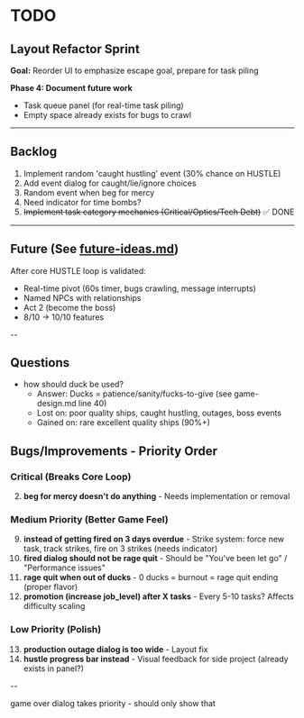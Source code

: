 # TODO

## Layout Refactor Sprint

**Goal:** Reorder UI to emphasize escape goal, prepare for task piling

**Phase 4: Document future work**
- Task queue panel (for real-time task piling)
- Empty space already exists for bugs to crawl

---

## Backlog

1. Implement random 'caught hustling' event (30% chance on HUSTLE)
2. Add event dialog for caught/lie/ignore choices
3. Random event when beg for mercy
4. Need indicator for time bombs?
5. ~~Implement task category mechanics (Critical/Optics/Tech Debt)~~ ✅ DONE

---

## Future (See [future-ideas.md](future-ideas.md))

After core HUSTLE loop is validated:
- Real-time pivot (60s timer, bugs crawling, message interrupts)
- Named NPCs with relationships
- Act 2 (become the boss)
- 8/10 → 10/10 features


--

## Questions
- how should duck be used?
  - Answer: Ducks = patience/sanity/fucks-to-give (see game-design.md line 40)
  - Lost on: poor quality ships, caught hustling, outages, boss events
  - Gained on: rare excellent quality ships (90%+)

## Bugs/Improvements - Priority Order

### Critical (Breaks Core Loop)
2. **beg for mercy doesn't do anything** - Needs implementation or removal

### Medium Priority (Better Game Feel)
9. **instead of getting fired on 3 days overdue** - Strike system: force new task, track strikes, fire on 3 strikes (needs indicator)
10. **fired dialog should not be rage quit** - Should be "You've been let go" / "Performance issues"
11. **rage quit when out of ducks** - 0 ducks = burnout = rage quit ending (proper flavor)
12. **promotion (increase job_level) after X tasks** - Every 5-10 tasks? Affects difficulty scaling

### Low Priority (Polish)
13. **production outage dialog is too wide** - Layout fix
14. **hustle progress bar instead** - Visual feedback for side project (already exists in panel?)


--

game over dialog takes priority - should only show that
